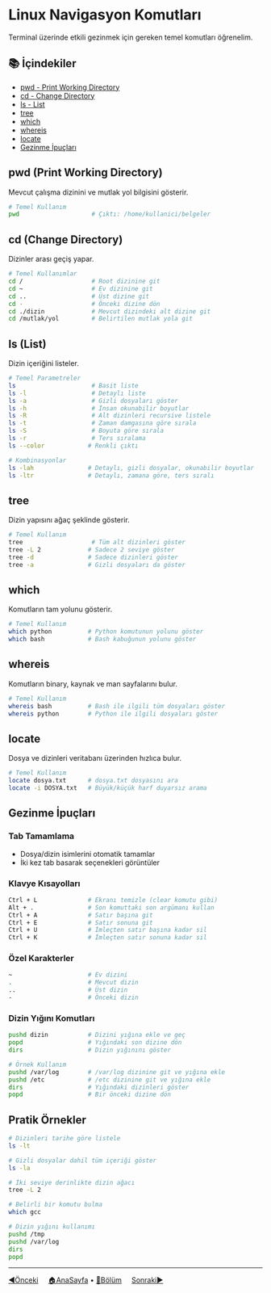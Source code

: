 # Linux Navigasyon Komutları

Terminal üzerinde etkili gezinmek için gereken temel komutları öğrenelim.

## 📚 İçindekiler
* [pwd - Print Working Directory](#pwd-print-working-directory)
* [cd - Change Directory](#cd-change-directory)
* [ls - List](#ls-list)
* [tree](#tree)
* [which](#which)
* [whereis](#whereis)
* [locate](#locate)
* [Gezinme İpuçları](#gezinme-i̇puçları)

## pwd (Print Working Directory)
Mevcut çalışma dizinini ve mutlak yol bilgisini gösterir.

```bash
# Temel Kullanım
pwd                    # Çıktı: /home/kullanici/belgeler
```

## cd (Change Directory)
Dizinler arası geçiş yapar.

```bash
# Temel Kullanımlar
cd /                   # Root dizinine git
cd ~                   # Ev dizinine git
cd ..                  # Üst dizine git
cd -                   # Önceki dizine dön
cd ./dizin             # Mevcut dizindeki alt dizine git
cd /mutlak/yol         # Belirtilen mutlak yola git
```

## ls (List)
Dizin içeriğini listeler.

```bash
# Temel Parametreler
ls                     # Basit liste
ls -l                  # Detaylı liste
ls -a                  # Gizli dosyaları göster
ls -h                  # İnsan okunabilir boyutlar
ls -R                  # Alt dizinleri recursive listele
ls -t                  # Zaman damgasına göre sırala
ls -S                  # Boyuta göre sırala
ls -r                  # Ters sıralama
ls --color            # Renkli çıktı

# Kombinasyonlar
ls -lah               # Detaylı, gizli dosyalar, okunabilir boyutlar
ls -ltr               # Detaylı, zamana göre, ters sıralı
```

## tree
Dizin yapısını ağaç şeklinde gösterir.

```bash
# Temel Kullanım
tree                   # Tüm alt dizinleri göster
tree -L 2             # Sadece 2 seviye göster
tree -d               # Sadece dizinleri göster
tree -a               # Gizli dosyaları da göster
```

## which
Komutların tam yolunu gösterir.

```bash
# Temel Kullanım
which python          # Python komutunun yolunu göster
which bash            # Bash kabuğunun yolunu göster
```

## whereis
Komutların binary, kaynak ve man sayfalarını bulur.

```bash
# Temel Kullanım
whereis bash          # Bash ile ilgili tüm dosyaları göster
whereis python        # Python ile ilgili dosyaları göster
```

## locate
Dosya ve dizinleri veritabanı üzerinden hızlıca bulur.

```bash
# Temel Kullanım
locate dosya.txt      # dosya.txt dosyasını ara
locate -i DOSYA.txt   # Büyük/küçük harf duyarsız arama
```

## Gezinme İpuçları

### Tab Tamamlama
- Dosya/dizin isimlerini otomatik tamamlar
- İki kez tab basarak seçenekleri görüntüler

### Klavye Kısayolları
```bash
Ctrl + L              # Ekranı temizle (clear komutu gibi)
Alt + .               # Son komuttaki son argümanı kullan
Ctrl + A              # Satır başına git
Ctrl + E              # Satır sonuna git
Ctrl + U              # İmleçten satır başına kadar sil
Ctrl + K              # İmleçten satır sonuna kadar sil
```

### Özel Karakterler
```bash
~                     # Ev dizini
.                     # Mevcut dizin
..                    # Üst dizin
-                     # Önceki dizin
```

### Dizin Yığını Komutları
```bash
pushd dizin           # Dizini yığına ekle ve geç
popd                  # Yığındaki son dizine dön
dirs                  # Dizin yığınını göster

# Örnek Kullanım
pushd /var/log        # /var/log dizinine git ve yığına ekle
pushd /etc            # /etc dizinine git ve yığına ekle
dirs                  # Yığındaki dizinleri göster
popd                  # Bir önceki dizine dön
```

## Pratik Örnekler

```bash
# Dizinleri tarihe göre listele
ls -lt

# Gizli dosyalar dahil tüm içeriği göster
ls -la

# İki seviye derinlikte dizin ağacı
tree -L 2

# Belirli bir komutu bulma
which gcc

# Dizin yığını kullanımı
pushd /tmp
pushd /var/log
dirs
popd
```

---

[◀️Önceki](README.md) &nbsp;&nbsp;&nbsp; [🏠AnaSayfa](../README.md) • [📑Bölüm](README.md) &nbsp;&nbsp;&nbsp; [Sonraki▶️](dosya-islemleri.md)